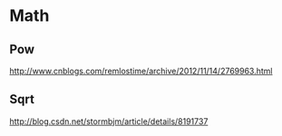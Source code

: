 # Math

## Pow
http://www.cnblogs.com/remlostime/archive/2012/11/14/2769963.html

## Sqrt
http://blog.csdn.net/stormbjm/article/details/8191737